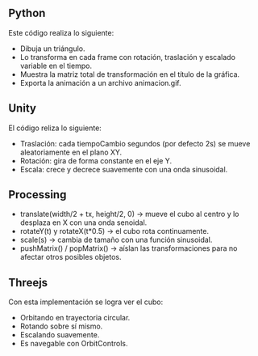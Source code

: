 ## Python
Este código realiza lo siguiente: 
- Dibuja un triángulo.
- Lo transforma en cada frame con rotación, traslación y escalado variable en el tiempo.
- Muestra la matriz total de transformación en el título de la gráfica.
- Exporta la animación a un archivo animacion.gif.

## Unity
El código reliza lo siguiente:
- Traslación: cada tiempoCambio segundos (por defecto 2s) se mueve aleatoriamente en el plano XY.
- Rotación: gira de forma constante en el eje Y.
- Escala: crece y decrece suavemente con una onda sinusoidal.

## Processing
- translate(width/2 + tx, height/2, 0) → mueve el cubo al centro y lo desplaza en X con una onda senoidal.
- rotateY(t) y rotateX(t*0.5) → el cubo rota continuamente.
- scale(s) → cambia de tamaño con una función sinusoidal.
- pushMatrix() / popMatrix() → aíslan las transformaciones para no afectar otros posibles objetos.

## Threejs
Con esta implementación se logra ver el cubo:
- Orbitando en trayectoria circular.
- Rotando sobre sí mismo.
- Escalando suavemente.
- Es navegable con OrbitControls.